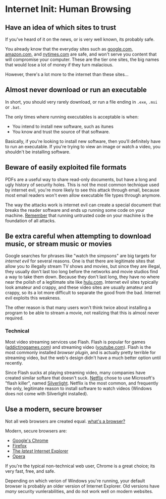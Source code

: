 Internet Init: Human Browsing
=============================

Have an idea of which sites to trust
------------------------------------

If you've heard of it on the news, or is very well known, its probably safe.

You already know that the everyday sites such as [google.com](http://google.com), [amazon.com](http://amazon.com), and [nytimes.com](http://nytimes.com) are safe, and won't serve you content that will
compromise your computer. These are the tier one sites, the big names that would lose a lot of money if they turn malacious.

However, there's a lot more to the internet than these sites...

Almost never download or run an executable
------------------------------------------

In short, you should very rarely download, or run a file ending in `.exe`, `.msi` or `.bat`.

The only times where running executables is acceptable is when:

* You intend to install new software, such as itunes
* You know and trust the source of that software.

Basically, if you're looking to install new software, then you'll definitely have to run an executable. If you're trying to view an image or watch a video, you shouldn't be installing software.

Beware of easily exploited file formats
---------------------------------------

PDFs are a useful way to share read-only documents, but have a long and ugly history of security holes. This is not the most common technique used by internet evil, you're more likely to see this attack through email, because most email readers won't even allow executable file types through anymore.

The way the attacks work is internet evil can create a special document that breaks the reader software and ends up running some code on your machine. [Remember](untrusted-code) that running untrusted code on your machine is the foundation of all attacks.

Be extra careful when attempting to download music, or stream music or movies
-----------------------------------------------------------------------------

Google searches for phrases like "watch the simpsons" are big targets for _internet evil_ for several reasons. One is that there are legitimate sites that allow you to illegally stream TV shows and movies, but since they
are illegal, they usually don't last too long before the networks and movie studios find a way to take them down. Because they don't last long, they have no where near the polish of a legitimate site like [hulu.com](http://hulu.com).
Internet evil sites typically look amateur and crappy, and these video sites are usually amateur and crappy, so its a lot more difficult to separate the good from the bad. Internet evil exploits this weakness.

The other reason is that many users won't think twice about installing a program to be able to stream a movie, not realizing that this is almost never required.

### Technical

Most video streaming services use Flash. Flash is popular for games ([addictinggames.com](http://addictinggames.com)) and streaming video ([youtube.com](http://youtube.com)). Flash is the most commonly installed _browser plugin_, and is actually pretty terrible for streaming video, but the web's design didn't have a much better option until recently.

Since Flash sucks at playing streaming video, many companies have created similar softare that doesn't suck. [Netflix](http://netflix.com) chose to use Microsoft's "flash killer", named [Silverlight](http://www.silverlight.net/). Netflix is the most common, and frequently the only, legitimate reason to install software to watch videos (Windows does not come with Silverlight installed).

Use a modern, secure browser
----------------------------

Not all web browsers are created equal. [what's a browser?](browser-basics)

Modern, secure browsers are:

* [Google's Chrome](http://www.google.com/chrome)
* [Firefox](http://www.mozilla.com/en-US/firefox/)
* [The _latest_ Internet Explorer](http://www.microsoft.com/windows/internet-explorer/default.aspx)
* [Opera](http://www.opera.com/)

If you're the typical non-technical web user, Chrome is a great choice; its very fast, free, and safe.

Depending on which verion of Windows you're running, your default browser is probably an older version of Internet Explorer. Old versions have _many_ security vunlerabilities, and
do not work well on modern websites.
